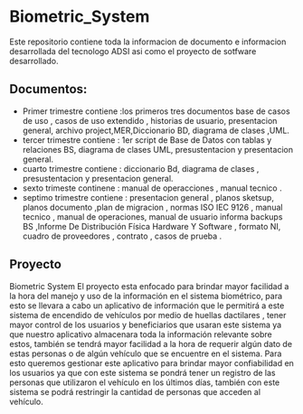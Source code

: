 # Biometric_System
Este repositorio contiene toda la informacion de documento e informacion desarrollada del tecnologo ADSI asi como el proyecto de sotfware desarrollado.

## Documentos:
* Primer trimestre contiene :los primeros tres documentos base de casos de uso , casos de uso extendido , historias de usuario, presentacion general, archivo project,MER,Diccionario BD, diagrama de clases ,UML.
* tercer trimestre contiene : 1er script de Base de Datos con tablas y relaciones BS, diagrama de clases UML, presustentacion y presentacion general.
* cuarto trimestre contiene : diccionario Bd, diagrama de clases , presustentacion y presentacion general.
* sexto trimeste continene : manual de operacciones , manual tecnico .
* septimo trimestre contiene : presentacion general , planos sketsup, planos documento ,plan de migracion , normas ISO IEC 9126 , manual tecnico , manual de operaciones, manual de usuario informa backups BS ,Informe De Distribución Física Hardware Y Software , formato NI, cuadro de proveedores , contrato , casos de prueba .
## Proyecto
Biometric System 
El proyecto esta enfocado para brindar mayor facilidad a la hora del manejo y uso de la información en el sistema biométrico, para esto se llevara a cabo un aplicativo de información que le permitirá a este sistema de encendido de vehículos por medio de huellas dactilares , tener mayor control de los usuarios y beneficiarios que usaran este sistema ya que nuestro aplicativo almacenara toda la información relevante sobre estos, también se tendrá mayor facilidad a la hora de requerir algún dato de estas personas o de algún vehículo que se encuentre en el sistema.
Para esto queremos gestionar este aplicativo para brindar mayor confiabilidad en los usuarios ya que con este sistema se pondrá tener un registro de las personas que utilizaron el vehículo en los últimos días, también con este sistema se podrá restringir la cantidad de personas que acceden al vehículo.
